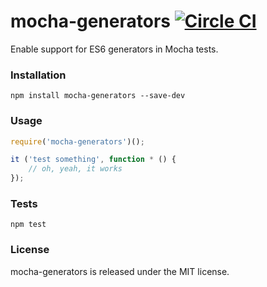 # mocha-generators [![Circle CI](https://circleci.com/gh/vdemedes/mocha-generators.svg?style=svg)](https://circleci.com/gh/vdemedes/mocha-generators)

Enable support for ES6 generators in Mocha tests.


### Installation

```
npm install mocha-generators --save-dev
```


### Usage

```javascript
require('mocha-generators')();

it ('test something', function * () {
	// oh, yeah, it works
});
```


### Tests

```
npm test
```


### License

mocha-generators is released under the MIT license.
